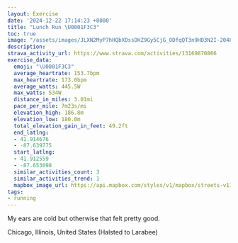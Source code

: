 ```yaml
---
layout: Exercise
date: '2024-12-22 17:14:23 +0000'
title: "Lunch Run \U0001F3C3"
toc: true
image: "/assets/images/JLXN2MyP7hHQbXDssDHZ9Gy5CjG_ODfqQT3n9HD3N2I-2048x1536.jpg.jpeg"
description:
strava_activity_url: https://www.strava.com/activities/13169870866
exercise_data:
  emoji: "\U0001F3C3"
  average_heartrate: 153.7bpm
  max_heartrate: 173.0bpm
  average_watts: 445.5W
  max_watts: 534W
  distance_in_miles: 3.01mi
  pace_per_mile: 7m23s/mi
  elevation_high: 186.8m
  elevation_low: 180.0m
  total_elevation_gain_in_feet: 49.2ft
  end_latlng:
  - 41.914676
  - -87.639775
  start_latlng:
  - 41.912559
  - -87.653098
  similar_activities_count: 3
  similar_activities_trend: 1
  mapbox_image_url: https://api.mapbox.com/styles/v1/mapbox/streets-v11/static/path-5+787af2-1.0(%7Dgy~F~k~uOCcDDe%40AYBa%40Cq%40Bm%40EiADeCCkB%3FgAEe%40%40qACc%40%3FkBCc%40IgAAk%40BiFDoACiBCKC%3F%7DBNCCEc%40%3FiAG%5B%3F%5B%3F_CBQCm%40%40gC%40s%40C_EEu%40U_AA%5BBi%40EYAe%40IsAFiAFWFsCEc%40A%7BBIeBF%7DAAS%3F%7D%40Eg%40AcBMc%40%3FGJg%40HkA%3F%5BG_AOa%40IKKEK%40IBa%40%40QPs%40b%40YDo%40DWFe%40No%40%5CSCYYW%40ECMQIC%5DV%5DN_%40h%40M%40y%40Mm%40%3Fa%40PI%40SPYDQHIHK%5EIHSDS%3FQEc%40Se%40BUKOQY%7D%40MSSM%5BEaACk%40U%5DEwA%40i%40CMKc%40PMAMIIOS%7B%40KMSCs%40PaANwA%60%40q%40LuEdByA%60%40u%40Xg%40XSTMZE%5EBx%40LtA%3FzBHnACp%40BJTDhBc%40%60AGvAARF%60%40XXBPAf%40QzAMnEILB%5CNz%40l%40PDRH%5CDd%40%40x%40ChAInAFpAE%60%40%40%40BDp%40FLHFJA%7C%40_%40l%40%3FDJBd%40CnAJfH%40%40PAJ%40HHP%60%40PJPDlA%3FVBlAE~%40%3F),pin-s-s+e5b22e(-87.65136,41.91375),pin-s-f+89ae00(-87.6389099999999,41.91665000000003)/auto/800x800?access_token=pk.eyJ1Ijoiam9zaGJlY2ttYW4iLCJhIjoiY205eWR2aDd1MWZ6djJrbXc4a3M0bWZleiJ9.XiG9OWkNcZk2QzjJbxLB4A
tags:
- running
---
```


My ears are cold but otherwise that felt pretty good.

Chicago, Illinois, United States (Halsted to Larabee)
